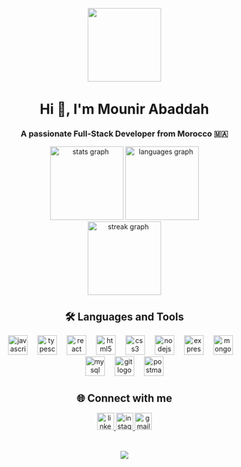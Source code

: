 <div align="center">
  <img height="150" src="https://media0.giphy.com/media/v1.Y2lkPTc5MGI3NjExOXhtczhycWVjaGM2bXpwaHV2eHp1cjZya2t0NDZxdGkzZTUyZ21jNyZlcD12MV9pbnRlcm5hbF9naWZfYnlfaWQmY3Q9Zw/GghGKaZ8JeHJx0apQC/giphy.gif" />
</div>






<h1 align="center">Hi 👋, I'm Mounir Abaddah</h1>
<h3 align="center">A passionate Full-Stack Developer from Morocco 🇲🇦</h3>

<div align="center">
  <img src="https://github-readme-stats.vercel.app/api?username=Mounir-abaddah&hide_title=false&hide_rank=false&show_icons=true&include_all_commits=true&count_private=true&disable_animations=false&theme=dark&text_color=%23f3f4f6&icon_color=%23f59e0b&title_color=%23f59e0b&bg_color=00000000&locale=en&hide_border=false" height="150" alt="stats graph"  />
  <img src="https://github-readme-stats.vercel.app/api/top-langs?username=Mounir-abaddah&locale=en&hide_title=false&layout=compact&card_width=320&langs_count=5&theme=dark&text_color=%23f3f4f6&title_color=%238b5cf6&icon_color=%23f59e0b&bg_color=00000000&hide_border=false" height="150" alt="languages graph"  />
</div>

<div align="center">
  <img src="https://streak-stats.demolab.com?user=Mounir-abaddah&locale=en&mode=daily&theme=dark&ring=%23f59e0b&fire=%238b5cf6&currStreakLabel=%238b5cf6&currStreakNum=%23f3f4f6&background=00000000&border_radius=5&hide_border=false" height="150" alt="streak graph"  />
</div>





<h2 align="center">🛠️ Languages and Tools</h2>

<div align="center">
  <img src="https://cdn.jsdelivr.net/gh/devicons/devicon/icons/javascript/javascript-original.svg" height="40" alt="javascript logo"  />
  <img width="12" />
  <img src="https://cdn.jsdelivr.net/gh/devicons/devicon/icons/typescript/typescript-original.svg" height="40" alt="typescript logo"  />
  <img width="12" />
  <img src="https://cdn.jsdelivr.net/gh/devicons/devicon/icons/react/react-original.svg" height="40" alt="react logo"  />
  <img width="12" />
  <img src="https://cdn.jsdelivr.net/gh/devicons/devicon/icons/html5/html5-original.svg" height="40" alt="html5 logo"  />
  <img width="12" />
  <img src="https://cdn.jsdelivr.net/gh/devicons/devicon/icons/css3/css3-original.svg" height="40" alt="css3 logo"  />
  <img width="12" />
  <img src="https://cdn.jsdelivr.net/gh/devicons/devicon/icons/nodejs/nodejs-original.svg" height="40" alt="nodejs logo"  />
  <img width="12" />
  <img src="https://cdn.jsdelivr.net/gh/devicons/devicon/icons/express/express-original.svg" height="40" alt="express logo"  />
  <img width="12" />
  <img src="https://cdn.jsdelivr.net/gh/devicons/devicon/icons/mongodb/mongodb-original.svg" height="40" alt="mongodb logo"  />
  <img width="12" />
  <img src="https://cdn.jsdelivr.net/gh/devicons/devicon/icons/mysql/mysql-original.svg" height="40" alt="mysql logo"  />
  <img width="12" />
  <img src="https://cdn.jsdelivr.net/gh/devicons/devicon/icons/git/git-original.svg" height="40" alt="git logo"  />
  <img width="12" />
  <img src="https://www.vectorlogo.zone/logos/getpostman/getpostman-icon.svg" height="40" alt="postman logo"  />
</div>

<h2 align="center">🌐 Connect with me</h2>

<div align="center">
  <a href="https://www.linkedin.com/in/mounir-abaddah-482886255/" target="_blank">
    <img src="https://img.shields.io/static/v1?message=LinkedIn&logo=linkedin&label=&color=0077B5&logoColor=white&labelColor=&style=for-the-badge" height="35" alt="linkedin logo"  />
  </a>
  <a href="https://www.instagram.com/mounir._ab/?hl=fr" target="_blank">
    <img src="https://img.shields.io/static/v1?message=Instagram&logo=instagram&label=&color=E4405F&logoColor=white&labelColor=&style=for-the-badge" height="35" alt="instagram logo"  />
  </a>
  <a href="mailto:mounirabaddah6@gmail.com" target="_blank">
    <img src="https://img.shields.io/static/v1?message=Gmail&logo=gmail&label=&color=D14836&logoColor=white&labelColor=&style=for-the-badge" height="35" alt="gmail logo"  />
  </a>
</div>

<br/>

<h3 align="center">
    <img src="https://readme-typing-svg.herokuapp.com/?font=Righteous&size=25&center=true&vCenter=true&width=500&height=70&duration=4000&color=%23f59e0b&lines=Thanks+for+visiting!+✌️;+Shoot+me+a+message+on+LinkedIn!;I'm+always+down+to+collab+:)">
</h3>
